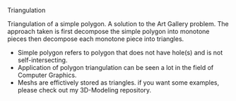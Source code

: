 Triangulation

Triangulation of a simple polygon. A solution to the Art Gallery problem. The approach taken is first decompose the simple
polygon into monotone pieces then decompose each monotone piece into triangles. 

* Simple polygon refers to polygon that does not have hole(s) and is not self-intersecting.
* Application of polygon triangulation can be seen a lot in the field of Computer Graphics. 
* Meshs are effictively stored as triangles. if you want some examples, please check out my 3D-Modeling repository.
